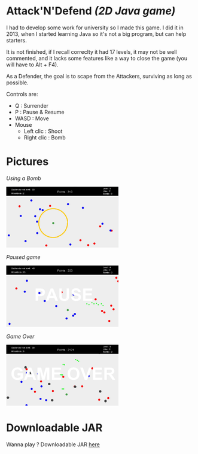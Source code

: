 # Attack'N'Defend *(2D Java game)*

I had to develop some work for university so I made this game. I did it in 2013, when I started learning Java so it's not a big program, but can help starters. 

It is not finished, if I recall correclty it had 17 levels, it may not be well commented, and it lacks some features like a way to close the game (you will have to Alt + F4).

As a Defender, the goal is to scape from the Attackers, surviving as long as possible.

Controls are:

 * Q : Surrender
 * P : Pause & Resume
 * WASD : Move 
 * Mouse 
    * Left clic : Shoot
    * Right clic : Bomb


# Pictures

*Using a Bomb*

<img src="./images/Bomb.jpg" width="300">

*Paused game*

<img src="./images/Pause.jpg" width="300">

*Game Over*

<img src="./images/GameOver.jpg" width="300">


# Downloadable JAR
Wanna play ? Downloadable JAR [here](/release/Game-AND.jar?raw=true)


